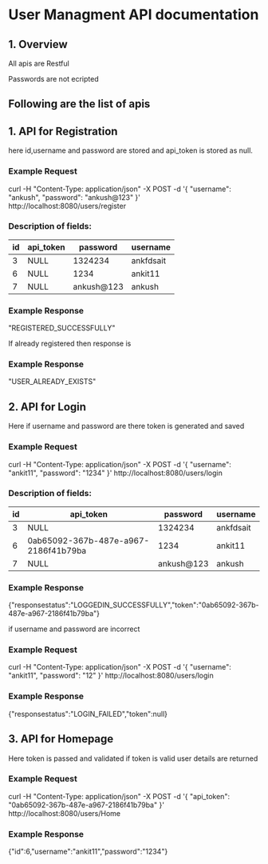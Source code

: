 # User Managment API documentation

## 1. Overview
All apis are Restful 

Passwords are not ecripted


## Following are the list of apis

## 1. API for Registration
here id,username and password are stored and api_token is stored as null.
### Example Request
curl -H "Content-Type: application/json" -X POST -d '{
    "username": "ankush",
    "password": "ankush@123"
}'  http://localhost:8080/users/register

### Description of fields:

| id | api_token                            | password   | username  |
|----|--------------------------------------|------------|-----------|
|  3 | NULL                                 | 1324234    | ankfdsait |
|  6 | NULL                                 | 1234       | ankit11   |
|  7 | NULL                                 | ankush@123 | ankush    |

### Example Response
"REGISTERED_SUCCESSFULLY"

If already registered then response is 
### Example Response
"USER_ALREADY_EXISTS"

## 2. API for Login
Here if username and password are there token is generated and saved

### Example Request
curl -H "Content-Type: application/json" -X POST -d '{
    "username": "ankit11",
    "password": "1234"
}'  http://localhost:8080/users/login

### Description of fields:
| id | api_token                            | password   | username  |
|----|--------------------------------------|------------|-----------|
|  3 | NULL                                 | 1324234    | ankfdsait |
|  6 | 0ab65092-367b-487e-a967-2186f41b79ba                                 | 1234       | ankit11   |
|  7 | NULL                                 | ankush@123 | ankush    |

### Example Response
{"responsestatus":"LOGGEDIN_SUCCESSFULLY","token":"0ab65092-367b-487e-a967-2186f41b79ba"}

if username and password are incorrect

### Example Request
curl -H "Content-Type: application/json" -X POST -d '{
    "username": "ankit11",
    "password": "12"
}'  http://localhost:8080/users/login

### Example Response
{"responsestatus":"LOGIN_FAILED","token":null}

## 3. API for Homepage
Here token is passed and validated if token is valid user details are returned

### Example Request
curl -H "Content-Type: application/json" -X POST -d '{
    "api_token": "0ab65092-367b-487e-a967-2186f41b79ba" 
}'  http://localhost:8080/users/Home

### Example Response
{"id":6,"username":"ankit11","password":"1234"}
